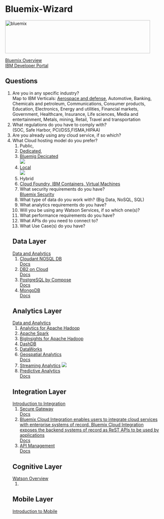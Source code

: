 # Bluemix-Wizard

<img src="https://farm2.staticflickr.com/1639/24243821399_d12625bee2.jpg" width="469" height="107" alt="bluemix"><p>
<a href="https://www.ng.bluemix.net/docs/overview/index.html">Bluemix Overview</a><br>
<a href="https://developer.ibm.com/centers/">IBM Developer Portal</a>
<h2>Questions</h2>
<ol>
<li>Are you in any specific industry?
<br>Map to IBM Verticals: <a href="http://www-935.ibm.com/industries/aerospacedefense/">Aerospace and defense</a>, Automotive, Banking, Chemicals and petroleum, Communications, Consumer products, Education, Electronics, Energy and utilities, Financial markets, Government, Healthcare, Insurance, Life sciences, Media and entertainment, Metals, mining, Retail, Travel and transportation
<li>What regulations do you have to comply with?
<br>(SOC, Safe Harbor, PCI/DSS,FISMA,HIPAA)
<li>Are you already using any cloud service, if so which?
<li>What Cloud hosting model do you prefer?  
<ol>
<li>Public, 
<li><a href="http://www.ibm.com/cloud-computing/bluemix/hybrid/dedicated/index-b.html">Dedicated</a>,
<li><a href="https://www.ng.bluemix.net/docs/dedicated/index.html">Bluemig Decicated</a>
<br><img src="https://www.ng.bluemix.net/docs/api/content/dedicated/images/detaileddedicated.png">
<li><a href="http://www.ibm.com/cloud-computing/bluemix/hybrid/local/">Local</a> 
<br><img src="https://www.ng.bluemix.net/docs/api/content/overview/images/localarch.png">
<li>Hybrid
<li><a href="http://www.ibm.com/cloud-computing/bluemix/solutions/open-architecture/">Cloud Foundry, IBM Containers, Virtual Machines</a>
<li>What security requirements do you have?
<br><a href="https://www.ng.bluemix.net/docs/security/index.html">Bluemix Security</a>
<li>What type of data do you work with? (Big Data, NoSQL, SQL)
<li>What analytics requirements do you have?
<li>Will you be using any Watson Services, if so which one(s)?
<li>What performance requirements do you have?
<li>What APIs do you need to connect to?
<li>What Use Case(s) do you have? 
</ol>

<h2> Data Layer</h2>
<a href="http://www.ibm.com/cloud-computing/bluemix/solutions/data-analytics/">Data and Analytics</a>
<ol>
<li><a href="https://console.ng.bluemix.net/catalog/services/cloudant-nosql-db/">Cloudant NOSQL DB</a>
<br><a href="https://console.ng.bluemix.net/catalog/services/cloudant-nosql-db/index.html">Docs</a>
<li><a href="https://console.ng.bluemix.net/catalog/services/ibm-db2-on-cloud/">DB2 on Cloud</a>
<br><a href="https://www.ng.bluemix.net/docs/services/DB2OnCloud/index.html">Docs</a>
<li><a href="https://console.ng.bluemix.net/catalog/services/postgresql-by-compose/">PostgreSQL by Compose</a>
<br><a href="https://docs.compose.io/getting-started/compose.html">Docs</a>
<li><a href="https://console.ng.bluemix.net/catalog/services/mongodb-by-compose/">MongoDB</a>
<br><a href="https://console.ng.bluemix.net/catalog/services/mongodb-by-compose/index.html">Docs</a>
</ol>

<h2>Analytics Layer</h2>
<a href="http://www.ibm.com/cloud-computing/bluemix/solutions/data-analytics/">Data and Analytics</a>
<ol>
<li><a href="https://console.ng.bluemix.net/catalog/services/analytics-for-apache-hadoop/">Analytics for Apache Hadoop</a>
<li><a href="https://console.ng.bluemix.net/catalog/services/apache-spark/">Apache Spark</a>
<li><a href="https://console.ng.bluemix.net/catalog/services/biginsights-for-apache-hadoop/">BigInsights for Apache Hadoop</a>
<li><a href="https://console.ng.bluemix.net/catalog/services/dashdb/">DashDB</a>
<li><a href="https://console.ng.bluemix.net/catalog/services/dataworks/">DataWorks</a>
<li><a href="https://console.ng.bluemix.net/catalog/services/geospatial-analytics/">Geospatial Analytics</a>
<br><a href="https://www.ng.bluemix.net/docs/#services/geospatial/index.html#geospatial">Docs</a>
<li><a href="https://console.ng.bluemix.net/catalog/services/streaming-analytics/">Streaming Analytics</a>
<img src="https://streams-app-broker.ng.bluemix.net/public/StreamsConsole1.png">
<li><a href="https://console.ng.bluemix.net/catalog/services/predictive-analytics/">Predictive Analytics</a>
<br><a href="http://www.ng.bluemix.net/docs/#services/PredictiveModeling/index.html">Docs</a>
</ol>

<h2>Integration Layer</h2>
<a href="http://www.ibm.com/cloud-computing/bluemix/solutions/integration/">Introduction to Integration</a>
<ol>
<li><a href="https://console.ng.bluemix.net/catalog/services/secure-gateway/">Secure Gateway</a>
<br><a href="https://console.ng.bluemix.net/catalog/services/secure-gateway/index.html">Docs</a>
<li><a href="https://console.ng.bluemix.net/catalog/services/cloud-integration/">Bluemix Cloud Integration enables users to integrate cloud services with enterprise systems of record. Bluemix Cloud Integration exposes the backend systems of record as ReST APIs to be used by applications</a>
<br><a href="https://console.ng.bluemix.net/catalog/services/cloud-integration/index.html">Docs</a>
<li><a href="https://console.ng.bluemix.net/catalog/services/api-management/">API Management</a>
<br><a href="https://www.ng.bluemix.net/docs/services/APIManagement/index.html">Docs</a>
</ol>

<h2>Cognitive Layer</h2>
<a href="http://www.ibm.com/cloud-computing/bluemix/solutions/watson/">Watson Overview</a>

<ol>
<li>
</ol>

<h2>Mobile Layer</h2>
<a href="http://www.ibm.com/cloud-computing/bluemix/solutions/mobilefirst/">Introduction to Mobile</a>


